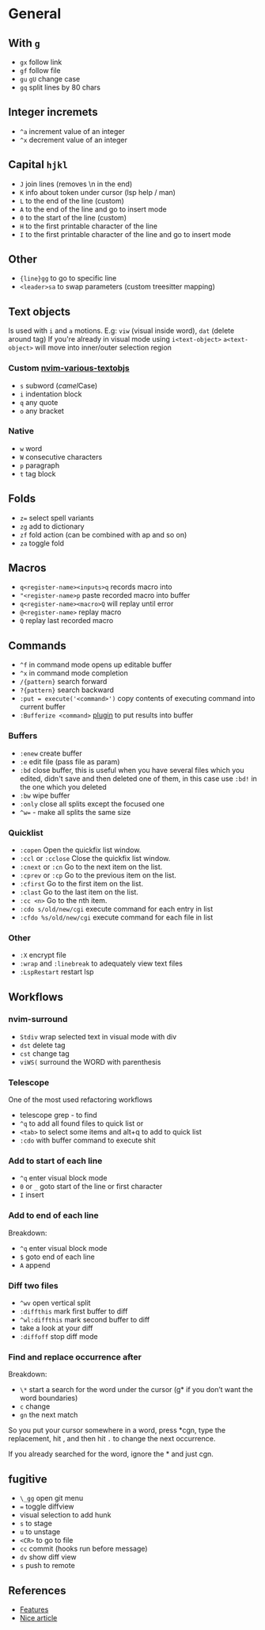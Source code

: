 # General

## With `g`

- `gx` follow link
- `gf` follow file
- `gu` `gU` change case
- `gq` split lines by 80 chars

## Integer incremets

- `^a` increment value of an integer
- `^x` decrement value of an integer

## Capital `hjkl`

- `J` join lines (removes \n in the end)
- `K` info about token under cursor (lsp help / man)
- `L` to the end of the line (custom)
- `A` to the end of the line and go to insert mode
- `0` to the start of the line (custom)
- `H` to the first printable character of the line
- `I` to the first printable character of the line and go to insert mode

## Other

- `{line}gg` to go to specific line
- `<leader>sa` to swap parameters (custom treesitter mapping)

## Text objects

Is used with `i` and `a` motions. E.g: `viw` (visual inside word), `dat` (delete around tag)
If you're already in visual mode using `i<text-object>` `a<text-object>` will move into inner/outer selection region

### Custom [nvim-various-textobjs](https://github.com/chrisgrieser/nvim-various-textobjs)

- `s` subword (*camel*Case)
- `i` indentation block
- `q` any quote
- `o` any bracket

### Native

- `w` word
- `W` consecutive characters
- `p` paragraph
- `t` tag block

## Folds

- `z=` select spell variants
- `zg` add to dictionary
- `zf` fold action (can be combined with ap and so on)
- `za` toggle fold

## Macros

- `q<register-name><inputs>q` records macro into <register-name>
- `"<register-name>p` paste recorded macro into buffer
- `q<register-name><macro>Q` <macro> will replay until error
- `@<register-name>` replay macro
- `Q` replay last recorded macro

## Commands

- `^f` in command mode opens up editable buffer
- `^x` in command mode completion
- `/{pattern}` search forward
- `?{pattern}` search backward
- `:put = execute('<command>')` copy contents of executing command into current buffer
- `:Bufferize <command>` [plugin](https://github.com/AndrewRadev/bufferize.vim) to put results into buffer

### Buffers

- `:enew` create buffer
- `:e` edit file (pass file as param)
- `:bd` close buffer, this is useful when you have several files which you
  edited, didn't save and then deleted one of them, in this case use `:bd!` in
  the one which you deleted
- `:bw` wipe buffer
- `:only` close all splits except the focused one
- `^w=` - make all splits the same size

### Quicklist

- `:copen` Open the quickfix list window.
- `:ccl` or `:cclose` Close the quickfix list window.
- `:cnext` or `:cn` Go to the next item on the list.
- `:cprev` or `:cp` Go to the previous item on the list.
- `:cfirst` Go to the first item on the list.
- `:clast` Go to the last item on the list.
- `:cc <n>` Go to the nth item.
- `:cdo s/old/new/cgi` execute command for each entry in list
- `:cfdo %s/old/new/cgi` execute command for each file in list

### Other

- `:X` encrypt file
- `:wrap` and `:linebreak` to adequately view text files
- `:LspRestart` restart lsp

## Workflows

### nvim-surround

- `Stdiv` wrap selected text in visual mode with div
- `dst` delete tag
- `cst` change tag
- `viWS(` surround the WORD with parenthesis

### Telescope

One of the most used refactoring workflows

- telescope grep - to find
- `^q` to add all found files to quick list or
- `<tab>` to select some items and alt+q to add to quick list
- `:cdo` with buffer command to execute shit

### Add to start of each line

- `^q` enter visual block mode
- `0` or `_` goto start of the line or first character
- `I` insert

### Add to end of each line

Breakdown:

- `^q` enter visual block mode
- `$` goto end of each line
- `A` append

### Diff two files

- `^wv` open vertical split
- `:diffthis` mark first buffer to diff
- `^wl:diffthis` mark second buffer to diff
- take a look at your diff
- `:diffoff` stop diff mode

### Find and replace occurrence after

Breakdown:

- `\*` start a search for the word under the cursor (g\* if you don’t want the word boundaries)
- `c` change
- `gn` the next match

So you put your cursor somewhere in a word, press \*cgn, type the replacement,
hit <esc>, and then hit `.` to change the next occurrence.

If you already searched for the word, ignore the \* and just cgn.

## fugitive

- `\_gg` open git menu
- `=` toggle diffview
- visual selection to add hunk
- `s` to stage
- `u` to unstage
- `<CR>` to go to file
- `cc` commit (hooks run before message)
- `dv` show diff view
- `s` push to remote

## References

- [Features](https://www.youtube.com/watch?v=gccGjwTZA7k)
- [Nice article](https://www.barbarianmeetscoding.com/boost-your-coding-fu-with-vscode-and-vim/moving-blazingly-fast-with-the-core-vim-motions/)
